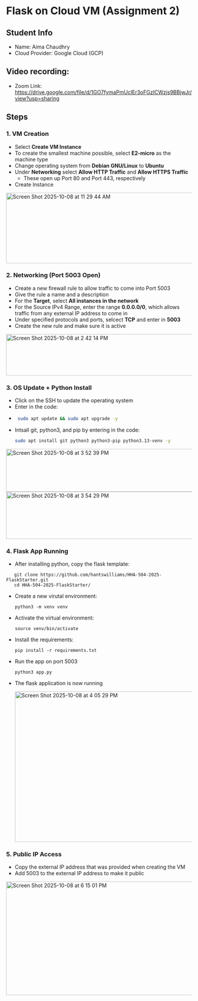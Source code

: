 # Flask on Cloud VM (Assignment 2)

## Student Info
- Name: Aima Chaudhry
- Cloud Provider: Google Cloud (GCP)

## Video recording: 
- Zoom Link: https://drive.google.com/file/d/1GO7fymaPmUclEr3oFGzICWzjs9BBjwJr/view?usp=sharing

## Steps
### 1. VM Creation
- Select **Create VM Instance**
- To create the smallest machine possible, select **E2-micro** as the machine type
- Change operating system from **Debian GNU/Linux** to **Ubuntu**
- Under **Networking** select **Allow HTTP Traffic** and **Allow HTTPS Traffic**
    - These open up Port 80 and Port 443, respectively
- Create Instance
<img width="802" height="191" alt="Screen Shot 2025-10-08 at 11 29 44 AM" src="https://github.com/user-attachments/assets/e07cff27-8195-4f37-823b-e6d190095868" />


### 2. Networking (Port 5003 Open)
- Create a new firewall rule to allow traffic to come into Port 5003
- Give the rule a name and a description
- For the **Target**, select **All instances in the network**
- For the Source IPv4 Range, enter the range **0.0.0.0/0**, which allows traffic from any external IP address to come in
- Under specified protocols and ports, selcect **TCP** and enter in **5003**
- Create the new rule and make sure it is active

 <img width="753" height="112" alt="Screen Shot 2025-10-08 at 2 42 14 PM" src="https://github.com/user-attachments/assets/cc9308c7-337f-44f5-a47f-441d11f291ce" />


### 3. OS Update + Python Install
- Click on the SSH to update the operating system
- Enter in the code:
- ```bash
   sudo apt update && sudo apt upgrade -y
   ```
- Intsall git, python3, and pip by entering in the code: 
   ```bash
   sudo apt install git python3 python3-pip python3.13-venv -y
   ```  
<img width="560" height="116" alt="Screen Shot 2025-10-08 at 3 52 39 PM" src="https://github.com/user-attachments/assets/07b11761-556e-4d9d-90e7-8c02972185fb" />

<img width="618" height="128" alt="Screen Shot 2025-10-08 at 3 54 29 PM" src="https://github.com/user-attachments/assets/b8947e33-8cd6-421a-9935-5ee3a6d971bc" />

### 4. Flask App Running
- After installing python, copy the flask template:
```'bash
   git clone https://github.com/hantswilliams/HHA-504-2025-FlaskStarter.git
   cd HHA-504-2025-FlaskStarter/
   ```
-  Create a new virutal environment: 
    ````
    python3 -m venv venv
- Activate the virtual environment:
  ```'bash
  source venv/bin/activate
- Install the requirements:
    ```'bash
    pip install -r requirements.txt
- Run the app on port 5003
  ```'bash
  python3 app.py

- The flask application is now running
  
  <img width="822" height="408" alt="Screen Shot 2025-10-08 at 4 05 29 PM" src="https://github.com/user-attachments/assets/d84b835d-6e8f-4df2-abed-7b1ac38c8d51" />

  

### 5. Public IP Access
- Copy the external IP address that was provided when creating the VM
- Add 5003 to the external IP address to make it public
  
<img width="612" height="308" alt="Screen Shot 2025-10-08 at 6 15 01 PM" src="https://github.com/user-attachments/assets/8edddfcb-5bf7-4b18-9112-5b8a9eac89d9" />
